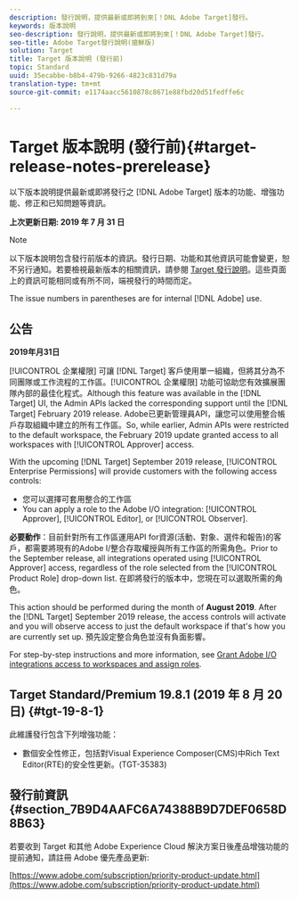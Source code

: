 ```yaml
---
description: 發行說明，提供最新或即將到來[！DNL Adobe Target]發行。
keywords: 版本說明
seo-description: 發行說明，提供最新或即將到來[！DNL Adobe Target]發行。
seo-title: Adobe Target發行說明(搶鮮版)
solution: Target
title: Target 版本說明 (發行前)
topic: Standard
uuid: 35ecabbe-b8b4-479b-9266-4823c831d79a
translation-type: tm+mt
source-git-commit: e1174aacc5610878c8671e88fbd20d51fedffe6c

---
```



# Target 版本說明 (發行前){#target-release-notes-prerelease}

以下版本說明提供最新或即將發行之 [!DNL Adobe Target] 版本的功能、增強功能、修正和已知問題等資訊。

**上次更新日期: 2019 年 7 月 31 日**

>[!NOTE]
>
>以下版本說明包含發行前版本的資訊。發行日期、功能和其他資訊可能會變更，恕不另行通知。若要檢視最新版本的相關資訊，請參閱 [Target 發行說明](release-notes.md)。這些頁面上的資訊可能相同或有所不同，端視發行的時間而定。
>
>The issue numbers in parentheses are for internal [!DNL Adobe] use.

## 公告

**2019年月31日**

[!UICONTROL 企業權限] 可讓 [!DNL Target] 客戶使用單一組織，但將其分為不同團隊或工作流程的工作區。[!UICONTROL 企業權限] 功能可協助您有效擴展團隊內部的最佳化程式。Although this feature was available in the [!DNL Target] UI, the Admin APIs lacked the corresponding support until the [!DNL Target] February 2019 release. Adobe已更新管理員API，讓您可以使用整合帳戶存取組織中建立的所有工作區。So, while earlier, Admin APIs were restricted to the default workspace, the February 2019 update granted access to all workspaces with [!UICONTROL Approver] access.

With the upcoming [!DNL Target] September 2019 release, [!UICONTROL Enterprise Permissions] will provide customers with the following access controls:

* 您可以選擇可套用整合的工作區
* You can apply a role to the Adobe I/O integration: [!UICONTROL Approver], [!UICONTROL Editor], or [!UICONTROL Observer].

**必要動作**：目前針對所有工作區運用API for資源(活動、對象、選件和報告)的客戶，都需要將現有的Adobe I/整合存取權授與所有工作區的所需角色。Prior to the September release, all integrations operated using [!UICONTROL Approver] access, regardless of the role selected from the [!UICONTROL Product Role] drop-down list. 在即將發行的版本中，您現在可以選取所需的角色。

This action should be performed during the month of **August 2019**. After the [!DNL Target] September 2019 release, the access controls will activate and you will observe access to just the default workspace if that's how you are currently set up. 預先設定整合角色並沒有負面影響。

For step-by-step instructions and more information, see [Grant Adobe I/O integrations access to workspaces and assign roles](/help/administrating-target/c-user-management/property-channel/configure-adobe-io-integration.md).

## Target Standard/Premium 19.8.1 (2019 年 8 月 20 日) {#tgt-19-8-1}

此維護發行包含下列增強功能：

* 數個安全性修正，包括對Visual Experience Composer(CMS)中Rich Text Editor(RTE)的安全性更新。(TGT-35383)

## 發行前資訊 {#section_7B9D4AAFC6A74388B9D7DEF0658D8B63}

若要收到 Target 和其他 Adobe Experience Cloud 解決方案日後產品增強功能的提前通知，請註冊 Adobe 優先產品更新:

[https://www.adobe.com/subscription/priority-product-update.html](https://www.adobe.com/subscription/priority-product-update.html)
